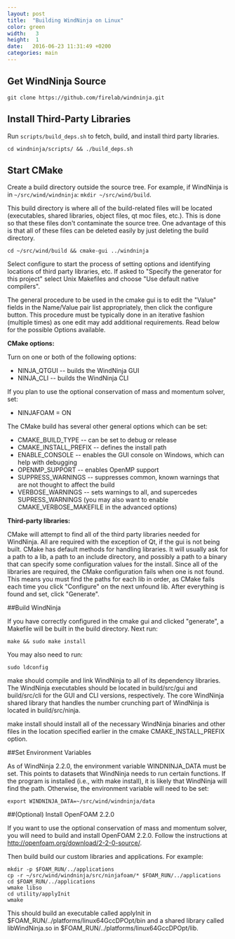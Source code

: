 ```yaml
---
layout: post
title:  "Building WindNinja on Linux"
color: green
width:   3 
height:  1
date:   2016-06-23 11:31:49 +0200
categories: main
---
```


## Get WindNinja Source

    git clone https://github.com/firelab/windninja.git

## Install Third-Party Libraries

Run `scripts/build_deps.sh` to fetch, build, and install third party libraries.

    cd windninja/scripts/ && ./build_deps.sh

## Start CMake

Create a build directory outside the source tree. For example, if WindNinja is in `~/src/wind/windninja`: `mkdir ~/src/wind/build`.

This build directory is where all of the build-related files will be located (executables, shared libraries, object files, qt moc files, etc.). This is done so that these files don't contaminate the source tree. One advantage of this is that all of these files can be deleted easily by just deleting the build directory.

    cd ~/src/wind/build && cmake-gui ../windninja

Select configure to start the process of setting options and identifying locations of third party libraries, etc. If asked to "Specify the generator for this project" select Unix Makefiles and choose "Use default native compilers".

The general procedure to be used in the cmake gui is to edit the "Value" fields in the Name/Value pair list appropriately, then click the configure button. This procedure must be typically done in an iterative fashion (multiple times) as one edit may add additional requirements. Read below for the possible Options available.

**CMake options:**

Turn on one or both of the following options:

* NINJA_QTGUI -- builds the WindNinja GUI
* NINJA_CLI -- builds the WindNinja CLI

If you plan to use the optional conservation of mass and momentum solver, set:

* NINJAFOAM = ON

The CMake build has several other general options which can be set:

* CMAKE_BUILD_TYPE -- can be set to debug or release
* CMAKE_INSTALL_PREFIX -- defines the install path
* ENABLE_CONSOLE -- enables the GUI console on Windows, which can help with debugging
* OPENMP_SUPPORT -- enables OpenMP support
* SUPPRESS_WARNINGS -- suppresses common, known warnings that are not thought to affect the build
* VERBOSE_WARNINGS -- sets warnings to all, and supercedes SUPRESS_WARNINGS (you may also want to enable CMAKE_VERBOSE_MAKEFILE in the advanced options)

**Third-party libraries:**

CMake will attempt to find all of the third party libraries needed for WindNinja. All are required with the exception of Qt, if the gui is not being built. CMake has default methods for handling libraries. It will usually ask for a path to a lib, a path to an include directory, and possibly a path to a binary that can specify some configuration values for the install. Since all of the libraries are required, the CMake configuration fails when one is not found. This means you must find the paths for each lib in order, as CMake fails each time you click "Configure" on the next unfound lib. After everything is found and set, click "Generate".

##Build WindNinja

If you have correctly configured in the cmake gui and clicked "generate", a Makefile will be built in the build directory. Next run:

    make && sudo make install

You may also need to run:

    sudo ldconfig

make should compile and link WindNinja to all of its dependency libraries. The WindNinja executables should be located in build/src/gui and build/src/cli for the GUI and CLI versions, respectively. The core WindNinja shared library that handles the number crunching part of WindNinja is located in build/src/ninja.

make install should install all of the necessary WindNinja binaries and other files in the location specified earlier in the cmake CMAKE_INSTALL_PREFIX option.

##Set Environment Variables

As of WindNinja 2.2.0, the environment variable WINDNINJA_DATA must be set. This points to datasets that WindNinja needs to run certain functions. If the program is installed (i.e., with make install), it is likely that WindNinja will find the path. Otherwise, the environment variable will need to be set:

    export WINDNINJA_DATA=~/src/wind/windninja/data

##(Optional) Install OpenFOAM 2.2.0

If you want to use the optional conservation of mass and momentum solver, you will need to build and install OpenFOAM 2.2.0. Follow the instructions at http://openfoam.org/download/2-2-0-source/.

Then build build our custom libraries and applications. For example:

    mkdir -p $FOAM_RUN/../applications
    cp -r ~/src/wind/windninja/src/ninjafoam/* $FOAM_RUN/../applications
    cd $FOAM_RUN/../applications
    wmake libso
    cd utility/applyInit
    wmake

This should build an executable called applyInit in $FOAM_RUN/../platforms/linux64GccDPOpt/bin and a shared library called libWindNinja.so in $FOAM_RUN/../platforms/linux64GccDPOpt/lib.
